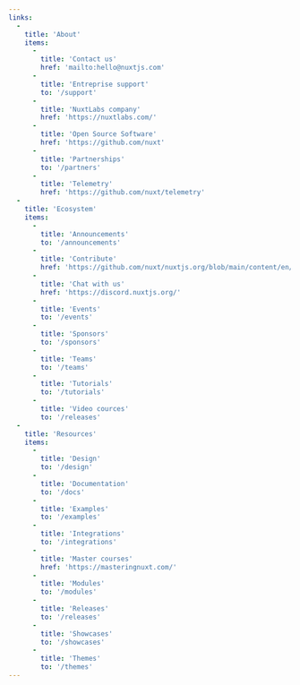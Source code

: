 ```yaml
---
links:
  -
    title: 'About'
    items:
      -
        title: 'Contact us'
        href: 'mailto:hello@nuxtjs.com'
      -
        title: 'Entreprise support'
        to: '/support'
      -
        title: 'NuxtLabs company'
        href: 'https://nuxtlabs.com/'
      -
        title: 'Open Source Software'
        href: 'https://github.com/nuxt'
      -
        title: 'Partnerships'
        to: '/partners'
      -
        title: 'Telemetry'
        href: 'https://github.com/nuxt/telemetry'
  -
    title: 'Ecosystem'
    items:
      -
        title: 'Announcements'
        to: '/announcements'
      -
        title: 'Contribute'
        href: 'https://github.com/nuxt/nuxtjs.org/blob/main/content/en/_archives/guide/contribution-guide.md'
      -
        title: 'Chat with us'
        href: 'https://discord.nuxtjs.org/'
      -
        title: 'Events'
        to: '/events'
      -
        title: 'Sponsors'
        to: '/sponsors'
      -
        title: 'Teams'
        to: '/teams'
      -
        title: 'Tutorials'
        to: '/tutorials'
      -
        title: 'Video cources'
        to: '/releases'
  -
    title: 'Resources'
    items:
      -
        title: 'Design'
        to: '/design'
      -
        title: 'Documentation'
        to: '/docs'
      -
        title: 'Examples'
        to: '/examples'
      -
        title: 'Integrations'
        to: '/integrations'
      -
        title: 'Master courses'
        href: 'https://masteringnuxt.com/'
      -
        title: 'Modules'
        to: '/modules'
      -
        title: 'Releases'
        to: '/releases'
      -
        title: 'Showcases'
        to: '/showcases'
      -
        title: 'Themes'
        to: '/themes'
---
```

